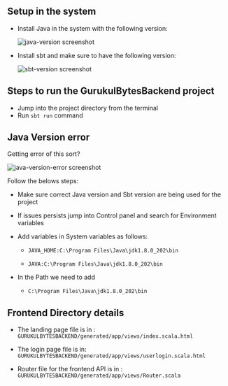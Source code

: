 ## Setup in the system

- Install Java in the system with the following version:


    ![java-version screenshot](https://imgur.com/kBJi35q.png)
    

- Install sbt and make sure to have the following version:
    
    ![sbt-version screenshot](https://imgur.com/fnLhoDI.png)
    
    


## Steps to run the GurukulBytesBackend project
- Jump into the project directory from the terminal
- Run  `sbt run` command 




## Java Version error 
Getting error of this sort?

![java-version-error screenshot](https://imgur.com/ZTQEaJC.png)

Follow the belows steps:

- Make sure correct Java version and Sbt version are being used for the project

- If issues persists jump into Control panel and search for Environment variables 

- Add variables in System variables as follows:

    - `JAVA_HOME:C:\Program Files\Java\jdk1.8.0_202\bin`

    - `JAVA:C:\Program Files\Java\jdk1.8.0_202\bin` 

- In the Path we need to add 

    - `C:\Program Files\Java\jdk1.8.0_202\bin`




## Frontend Directory details

- The landing page file is in : `GURUKULBYTESBACKEND/generated/app/views/index.scala.html`

- The login page file is in: `GURUKULBYTESBACKEND/generated/app/views/userlogin.scala.html`

- Router file for the frontend API is in : `GURUKULBYTESBACKEND/generated/app/views/Router.scala`
